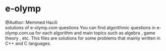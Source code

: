 # e-olymp
@Author: Memmed Hacili    
solutions of e-olymp.com questions
You can find algorithmic questions in e-olymp.com.ua for each algorithm and main topics such as algebra , game theory , etc. This files are solutions for some problems that mainly written in C++ and C languages.
